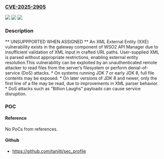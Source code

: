 ### [CVE-2025-2905](https://cve.mitre.org/cgi-bin/cvename.cgi?name=CVE-2025-2905)
![](https://img.shields.io/static/v1?label=Product&message=WSO2%20API%20Manager&color=blue)
![](https://img.shields.io/static/v1?label=Version&message=0%3C%3D%202.0.0%20&color=brighgreen)
![](https://img.shields.io/static/v1?label=Vulnerability&message=CWE-611%20Improper%20Restriction%20of%20XML%20External%20Entity%20Reference&color=brighgreen)

### Description

** UNSUPPPORTED WHEN ASSIGNED ** An XML External Entity (XXE) vulnerability exists in the gateway component of WSO2 API Manager due to insufficient validation of XML input in crafted URL paths. User-supplied XML is parsed without appropriate restrictions, enabling external entity resolution.This vulnerability can be exploited by an unauthenticated remote attacker to read files from the server’s filesystem or perform denial-of-service (DoS) attacks.  *  On systems running JDK 7 or early JDK 8, full file contents may be exposed.  *  On later versions of JDK 8 and newer, only the first line of a file may be read, due to improvements in XML parser behavior.  *  DoS attacks such as "Billion Laughs" payloads can cause service disruption.

### POC

#### Reference
No PoCs from references.

#### Github
- https://github.com/tanjiti/sec_profile

